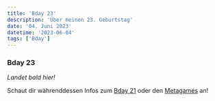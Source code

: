 ```yaml
---
title: 'Bday 23'
description: 'Über meinen 23. Geburtstag'
date: '04. Juni 2023'
datetime: '2023-06-04'
tags: ['Bday']
---
```


### Bday 23

_Landet bald hier!_

Schaut dir währenddessen Infos zum [Bday 21](bday21) oder den [Metagames](t/Meta) an!
